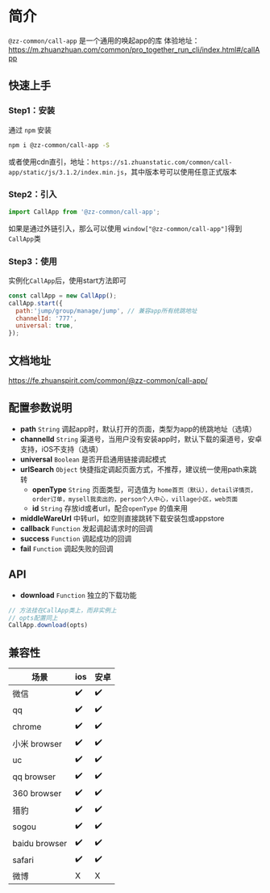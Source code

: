 # 简介
`@zz-common/call-app` 是一个通用的唤起app的库
体验地址：https://m.zhuanzhuan.com/common/pro_together_run_cli/index.html#/callApp

## 快速上手

### Step1：安装
通过 `npm` 安装

```bash
npm i @zz-common/call-app -S
```

或者使用cdn直引，地址：`https://s1.zhuanstatic.com/common/call-app/static/js/3.1.2/index.min.js`，其中版本号可以使用任意正式版本

### Step2：引入
```js
import CallApp from '@zz-common/call-app';
```
如果是通过外链引入，那么可以使用 `window["@zz-common/call-app"]`得到`CallApp`类

### Step3：使用
实例化`CallApp`后，使用start方法即可
```js
const callApp = new CallApp();
callApp.start({
  path:'jump/group/manage/jump', // 兼容app所有统跳地址
  channelId: '777',
  universal: true,
});
```

## 文档地址
https://fe.zhuanspirit.com/common/@zz-common/call-app/

## 配置参数说明
- **path** `String` 调起app时，默认打开的页面，类型为app的统跳地址（选填）
- **channelId** `String` 渠道号，当用户没有安装app时，默认下载的渠道号，安卓支持，iOS不支持（选填）
- **universal** `Boolean` 是否开启通用链接调起模式
- **urlSearch** `Object` 快捷指定调起页面方式，不推荐，建议统一使用path来跳转
  - **openType** `String` 页面类型，可选值为 `home首页（默认），detail详情页，order订单，mysell我卖出的，person个人中心，village小区，web页面`
  - **id** `String` 存放id或者url，配合`openType` 的值来用
- **middleWareUrl** 中转url，如空则直接跳转下载安装包或appstore
- **callback** `Function` 发起调起请求时的回调
- **success** `Function` 调起成功的回调
- **fail** `Function` 调起失败的回调

## API
- **download** `Function` 独立的下载功能
```js
// 方法挂在CallApp类上，而非实例上
// opts配置同上
CallApp.download(opts)
```

## 兼容性

| 场景          | ios | 安卓
| ------------- | --- | ----
| 微信          | ✔️  | ✔️
| qq            | ✔️  | ✔️
| chrome        | ✔️  | ✔️
| 小米 browser  | ✔️  | ✔️
| uc            | ✔️  | ✔️
| qq browser    | ✔️  | ✔️
| 360 browser   | ✔️  | ✔️
| 猎豹          | ✔️  | ✔️
| sogou         | ✔️  | ✔️
| baidu browser | ✔️  | ✔️
| safari        | ✔️  | ✔️
| 微博          | X   | X
